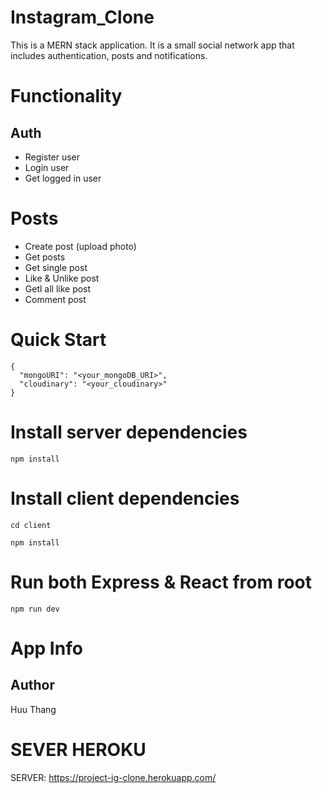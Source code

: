 # Instagram_Clone

This is a MERN stack application. It is a small social network app that includes authentication, posts and notifications.

# Functionality

## Auth

* Register user 
* Login user
* Get logged in user

# Posts

* Create post (upload photo)
* Get posts
* Get single post
* Like & Unlike post
* Getl all like post
* Comment post

# Quick Start
```
{
  "mongoURI": "<your_mongoDB_URI>",
  "cloudinary": "<your_cloudinary>"
}
```

# Install server dependencies
```
npm install
```
# Install client dependencies
```
cd client

npm install
```
# Run both Express & React from root
```
npm run dev
```
# App Info

## Author

Huu Thang

# SEVER HEROKU

SERVER: https://project-ig-clone.herokuapp.com/